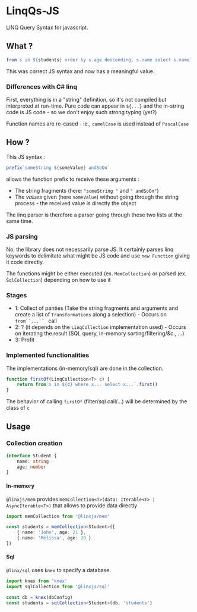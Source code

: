 # LinqQs-JS

LINQ Query Syntax for javascript.

## What ?

```js
from`s in ${students} order by s.age descending, s.name select s.name`
```

This was correct JS syntax and now has a meaningful value.

### Differences with C# linq

First, everything is in a "string" definition, so it's not compiled but interpreted at run-time. Pure code can appear in `${...}` and the in-string code is JS code - so we don't enjoy such strong typing (yet?)

Function names are re-cased - ie., `camelCase` is used instead of `PascalCase`

## How ?

This JS syntax :

```js
prefix`someString ${someValue} andSoOn`
```

allows the function prefix to receive these arguments :

- The string fragments (here: `"someString "` and `" andSoOn"`)
- The _values_ given (here `someValue`) without going through the string process - the received value is directly the object

The linq parser is therefore a parser going through these two lists at the same time.

### JS parsing

No, the library does not necessarily parse JS. It certainly parses linq keywords to delimitate what might be JS code and use `new Function` giving it code directly.

The functions might be either executed (ex. `MemCollection`) or parsed (ex. `SqlCollection`) depending on how to use it

### Stages

- 1: Collect of panties (Take the string fragments and arguments and create a list of `Transformations` along a selection) - Occurs on `from``...`` ` call
- 2: ? (it depends on the `LinqCollection` implementation used) - Occurs on iterating the result (SQL query, in-memory sorting/filtering/&c., ...)
- 3: Profit

### Implemented functionalities

The implementations (in-memory/sql) are done in the collection.

```ts
function firstOf(LinqCollection<T> c) {
	return from`x in ${c} where x... select x...`.first()
}
```

The behavior of calling `firstOf` (filter/sql call/...) will be determined by the class of `c`

## Usage

### Collection creation

```ts
interface Student {
	name: string
	age: number
}
```

#### In-memory

`@linxjs/mem` provides `memCollection<T>(data: Iterable<T> | AsyncIterable<T>)` that allows to provide data directly

```ts
import memCollection from '@linxjs/mem'

const students = memCollection<Student>([
	{ name: 'John', age: 21 },
	{ name: 'Melissa', age: 20 }
])
```

#### Sql

`@linx/sql` uses `knex` to specify a database.

```ts
import knex from 'knex'
import sqlCollection from '@linxjs/sql'

const db = knex(dbConfig)
const students = sqlCollection<Student>(db, 'students')
```
